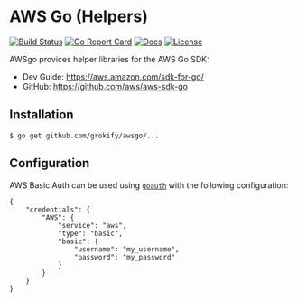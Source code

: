 # AWS Go (Helpers)

[![Build Status][build-status-svg]][build-status-url]
[![Go Report Card][goreport-svg]][goreport-url]
[![Docs][docs-godoc-svg]][docs-godoc-url]
[![License][license-svg]][license-url]

AWSgo provices helper libraries for the AWS Go SDK:

* Dev Guide: https://aws.amazon.com/sdk-for-go/
* GitHub: https://github.com/aws/aws-sdk-go

## Installation

```
$ go get github.com/grokify/awsgo/...
```

## Configuration

AWS Basic Auth can be used using [`goauth`](https://github.com/grokify/goauth) with the following configuration:

```
{
	"credentials": {
		"AWS": {
			"service": "aws",
			"type": "basic",
			"basic": {
				"username": "my_username",
				"password": "my_password"
			}
		}
	}
}
``````

 [build-status-svg]: https://github.com/grokify/awsgo/workflows/test/badge.svg
 [build-status-url]: https://github.com/grokify/awsgo/actions
 [goreport-svg]: https://goreportcard.com/badge/github.com/grokify/awsgo
 [goreport-url]: https://goreportcard.com/report/github.com/grokify/awsgo
 [docs-godoc-svg]: https://pkg.go.dev/badge/github.com/grokify/awsgo
 [docs-godoc-url]: https://pkg.go.dev/github.com/grokify/awsgo
 [loc-svg]: https://tokei.rs/b1/github/grokify/awsgo
 [repo-url]: https://github.com/grokify/awsgo
 [license-svg]: https://img.shields.io/badge/license-MIT-blue.svg
 [license-url]: https://github.com/grokify/awsgo/blob/master/LICENSE
